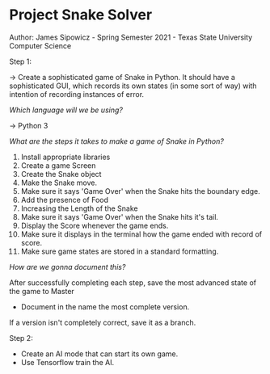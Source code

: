 # Project Snake Solver
Author: James Sipowicz -
   Spring Semester 2021 - Texas State University Computer Science

Step 1:

-> Create a sophisticated game of Snake in Python. It should have a sophisticated GUI, 
  which records its own states (in some sort of way) with intention of recording instances
  of error.
  
*Which language will we be using?*

-> Python 3
 
*What are the steps it takes to make a game of Snake in Python?*

1. Install appropriate libraries
2. Create a game Screen
3. Create the Snake object
4. Make the Snake move.
5. Make sure it says 'Game Over' when the Snake hits the boundary edge.
6. Add the presence of Food
7. Increasing the Length of the Snake
8. Make sure it says 'Game Over' when the Snake hits it's tail.
9. Display the Score whenever the game ends.
10. Make sure it displays in the terminal how the game ended with record of score.
11. Make sure game states are stored in a standard formatting.

*How are we gonna document this?*

After successfully completing each step, save the most advanced state of the game to Master
- Document in the name the most complete version.

If a version isn't completely correct, save it as a branch.

Step 2:

- Create an AI mode that can start its own game.
- Use Tensorflow train the AI.
